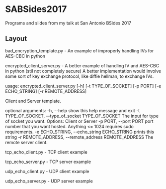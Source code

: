# SABSides2017
Programs and slides from my talk at San Antonio BSides 2017


## Layout
bad_encryption_template.py - An example of improperly handling IVs for AES-CBC in python

encrypted_client_server.py - A better example of handling IV and AES-CBC in python (stil not completely secure) A better implementation would involve some sort of key exchange protocol, like diffie hellman, to exchange IVs.

usage: encrypted_client_server.py [-h] [-t TYPE_OF_SOCKET] [-p PORT]
                                  [-e ECHO_STRING] [-r REMOTE_ADDRESS]

Client and Server template.

optional arguments:
  -h, --help            show this help message and exit
  -t TYPE_OF_SOCKET, --type_of_socket TYPE_OF_SOCKET
                        The input for type of socket you want. Options: Client
                        or Server
  -p PORT, --port PORT  port number that you want hosted. Anything <= 1024
                        requires sudo requirements.
  -e ECHO_STRING, --echo_string ECHO_STRING
                        prints this string
  -r REMOTE_ADDRESS, --remote_address REMOTE_ADDRESS
                        The remote server client.

tcp_echo_client.py - TCP client example


tcp_echo_server.py - TCP server example


udp_echo_client.py - UDP client example


udp_echo_server.py - UDP server example
